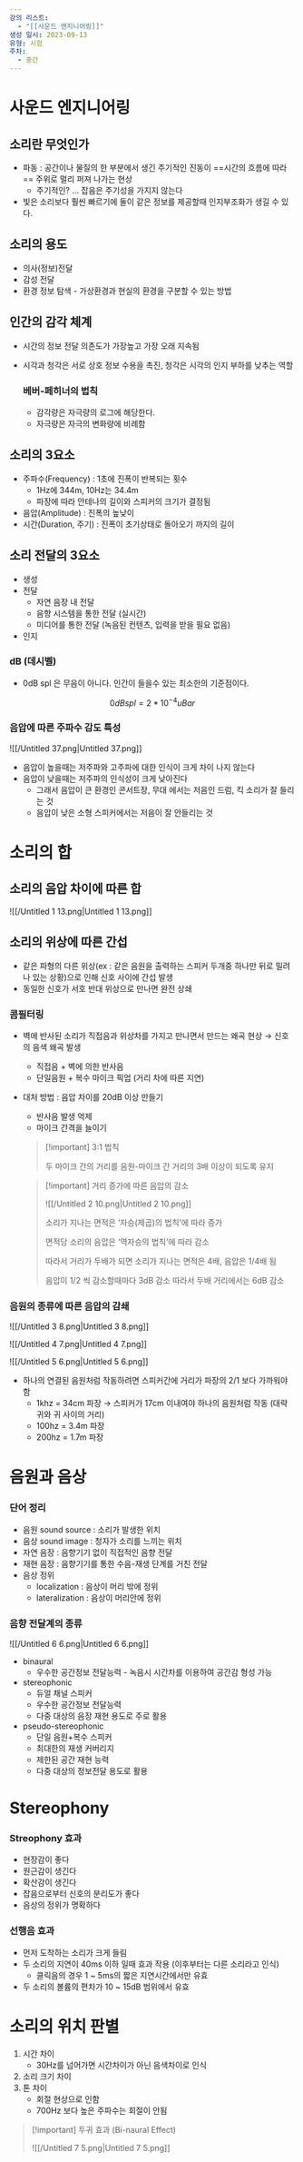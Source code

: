 ```yaml
---
강의 리스트:
  - "[[사운드 엔지니어링]]"
생성 일시: 2023-09-13
유형: 시험
주차:
  - 중간
---
```

# 사운드 엔지니어링

## 소리란 무엇인가

- 파동 : 공간이나 물질의 한 부분에서 생긴 주기적인 진동이 ==시간의 흐름에 따라== 주위로 멀리 퍼져 나가는 현상
    - 주기적인? … 잡음은 주기성을 가지지 않는다
- 빛은 소리보다 훨씬 빠르기에 둘이 같은 정보를 제공할때 인지부조화가 생길 수 있다.

  

## 소리의 용도

- 의사(정보)전달
- 감성 전달
- 환경 정보 탐색 - 가상환경과 현실의 환경을 구분할 수 있는 방법

  

## 인간의 감각 체계

- 시간의 정보 전달 의존도가 가장높고 가장 오래 지속됨
- 시각과 청각은 서로 상호 정보 수용을 촉진, 청각은 시각의 인지 부하를 낮추는 역할
    
    ### 베버-페히너의 법칙
    
    - 감각량은 자극량의 로그에 해당한다.
    - 자극량은 자극의 변화량에 비례함

  

## 소리의 3요소

- 주파수(Frequency) : 1초에 진폭이 반복되는 횟수
    - 1Hz에 344m, 10Hz는 34.4m
    - 파장에 따라 안테나의 길이와 스피커의 크기가 결정됨
- 음압(Amplitude) : 진폭의 높낮이
- 시간(Duration, 주기) : 진폭이 초기상태로 돌아오기 까지의 길이

  

## 소리 전달의 3요소

- 생성
- 전달
    - 자연 음장 내 전달
    - 음향 시스템을 통한 전달 (실시간)
    - 미디어를 통한 전달 (녹음된 컨텐츠, 입력을 받을 필요 없음)
- 인지

  

### dB (데시벨)

- 0dB spl 은 무음이 아니다. 인간이 들을수 있는 최소한의 기준점이다.

$$0dB spl = 2*10^{-4}uBar$$

  

### 음압에 따른 주파수 감도 특성

![[/Untitled 37.png|Untitled 37.png]]

- 음압이 높을때는 저주파와 고주파에 대한 인식이 크게 차이 나지 않는다
- 음압이 낮을때는 저주파의 인식성이 크게 낮아진다
    - 그래서 음압이 큰 환경인 콘서트장, 무대 에서는 저음인 드럼, 킥 소리가 잘 들리는 것
    - 음압이 낮은 소형 스피커에서는 저음이 잘 안들리는 것

  

# 소리의 합

## 소리의 음압 차이에 따른 합

![[/Untitled 1 13.png|Untitled 1 13.png]]

  

## 소리의 위상에 따른 간섭

- 같은 파형의 다른 위상(ex : 같은 음원을 출력하는 스피커 두개중 하나만 뒤로 밀려나 있는 상황)으로 인해 신호 사이에 간섭 발생
- 동일한 신호가 서호 반대 위상으로 만나면 완전 상쇄

  

### 콤필터링

- 벽에 반사된 소리가 직접음과 위상차를 가지고 만나면서 만드는 왜곡 현상 → 신호의 음색 왜곡 발생
    - 직접음 + 벽에 의한 반사음
    - 단일음원 + 복수 마이크 픽업 (거리 차에 따른 지연)
- 대처 방법 : 음압 차이를 20dB 이상 만들기
    
    - 반사음 발생 억제
    - 마이크 간격을 늘이기
    
    > [!important] 3:1 법칙
    > 
    > 두 마이크 간의 거리를 음원-마이크 간 거리의 3배 이상이 되도록 유지
    
    > [!important] 거리 증가에 따른 음압의 감소
    > 
    > ![[/Untitled 2 10.png|Untitled 2 10.png]]
    > 
    > 소리가 지나는 면적은 ‘자승(제곱)의 법칙’에 따라 증가
    > 
    > 면적당 소리의 음압은 ‘역자승의 법칙’에 따라 감소
    > 
    >   
    > 
    > 따라서 거리가 두배가 되면 소리가 지나는 면적은 4배, 음압은 1/4배 됨
    > 
    > 음압이 1/2 씩 감소할때마다 3dB 감소 따라서 두배 거리에서는 6dB 감소
    

  

### 음원의 종류에 따른 음압의 감쇄

![[/Untitled 3 8.png|Untitled 3 8.png]]

![[/Untitled 4 7.png|Untitled 4 7.png]]

![[/Untitled 5 6.png|Untitled 5 6.png]]

  

- 하나의 연결된 음원처럼 작동하려면 스피커간에 거리가 파장의 2/1 보다 가까워야 함
    - 1khz = 34cm 파장 → 스피커가 17cm 이내여야 하나의 음원처럼 작동 (대략 귀와 귀 사이의 거리)
    - 100hz = 3.4m 파장
    - 200hz = 1.7m 파장

  

# 음원과 음상

### 단어 정리

- 음원 sound source : 소리가 발생한 위치
- 음상 sound image : 청자가 소리를 느끼는 위치
- 자연 음장 : 음향기기 없이 직접적인 음향 전달
- 재현 음장 : 음향기기를 통한 수음-재생 단계를 거친 전달
- 음상 정위
    - localization : 음상이 머리 밖에 정위
    - lateralization : 음상이 머리안에 정위

  

### 음향 전달계의 종류

![[/Untitled 6 6.png|Untitled 6 6.png]]

- binaural
    - 우수한 공간정보 전달능력 - 녹음시 시간차를 이용하여 공간감 형성 가능
- stereophonic
    - 듀얼 채널 스피커
    - 우수한 공간정보 전달능력
    - 다중 대상의 음장 재현 용도로 주로 활용
- pseudo-stereophonic
    - 단일 음원+복수 스피커
    - 최대한의 재생 커버리지
    - 제한된 공간 재현 능력
    - 다중 대상의 정보전달 용도로 활용

  

# Stereophony

### Streophony 효과

- 현장감이 좋다
- 원근감이 생긴다
- 확산감이 생긴다
- 잡음으로부터 신호의 분리도가 좋다
- 음상의 정위가 명확하다

  

### 선행음 효과

- 먼저 도착하는 소리가 크게 들림
- 두 소리의 지연이 40ms 이하 일때 효과 작용 (이후부터는 다른 소리라고 인식)
    - 클릭음의 경우 1 ~ 5ms의 짧은 지연시간에서만 유효
- 두 소리의 볼륨의 편차가 10 ~ 15dB 범위에서 유효

  

# 소리의 위치 판별

1. 시간 차이
    - 30Hz를 넘어가면 시간차이가 아닌 음색차이로 인식
2. 소리 크기 차이
3. 톤 차이
    - 회절 현상으로 인함
    - 700Hz 보다 높은 주파수는 회절이 안됨

> [!important] 두귀 효과 (Bi-naural Effect)
> 
> ![[/Untitled 7 5.png|Untitled 7 5.png]]